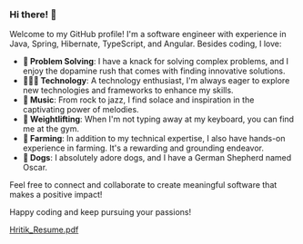 ### Hi there! 👋

Welcome to my GitHub profile! I'm a software engineer with experience in Java, Spring, Hibernate, TypeScript, and Angular. Besides coding, I love:

- **🧩 Problem Solving**: I have a knack for solving complex problems, and I enjoy the dopamine rush that comes with finding innovative solutions.
- **👨🏻‍💻 Technology**: A technology enthusiast, I'm always eager to explore new technologies and frameworks to enhance my skills.
- **🎵 Music**: From rock to jazz, I find solace and inspiration in the captivating power of melodies.
- **💪 Weightlifting**: When I'm not typing away at my keyboard, you can find me at the gym.
- **🌱 Farming**: In addition to my technical expertise, I also have hands-on experience in farming. It's a rewarding and grounding endeavor.
- **🐶 Dogs**: I absolutely adore dogs, and I have a German Shepherd named Oscar.

Feel free to connect and collaborate to create meaningful software that makes a positive impact!

Happy coding and keep pursuing your passions!


<!--
**hritikchaudhary/hritikchaudhary** is a ✨ _special_ ✨ repository because its `README.md` (this file) appears on your GitHub profile.

Here are some ideas to get you started:

- 🔭 I’m currently working on ...
- 🌱 I’m currently learning ...
- 👯 I’m looking to collaborate on ...
- 🤔 I’m looking for help with ...
- 💬 Ask me about ...
- 📫 How to reach me: ...
- 😄 Pronouns: ...
- ⚡ Fun fact: ...
-->
[Hritik_Resume.pdf](https://github.com/hritikchaudhary/hritikchaudhary/files/13571979/Hritik_Resume.pdf)

